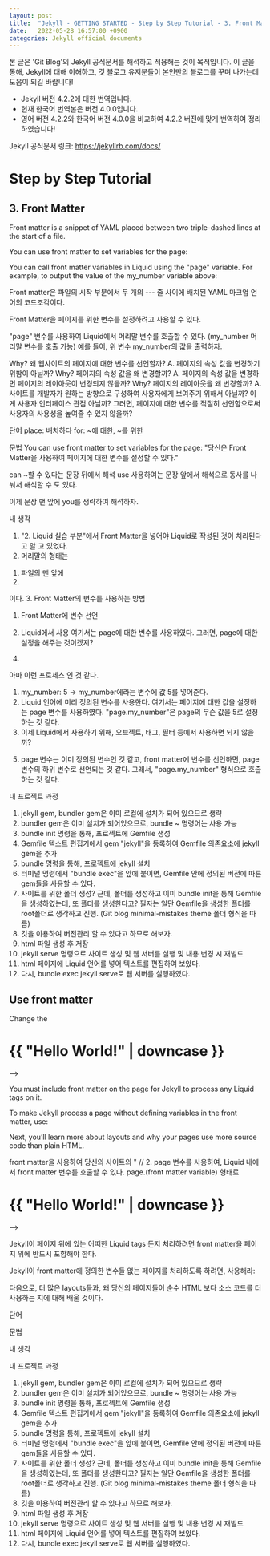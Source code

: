 ```yaml
---
layout: post
title:  "Jekyll - GETTING STARTED - Step by Step Tutorial - 3. Front Matter"
date:   2022-05-28 16:57:00 +0900
categories: Jekyll official documents
---
```

본 글은 'Git Blog'의 Jekyll 공식문서를 해석하고 적용해는 것이 목적입니다.
이 글을 통해, Jekyll에 대해 이해하고, 깃 블로그 유저분들이 본인만의 블로그를 꾸며 나가는데 도움이 되길 바랍니다!
* Jekyll 버전 4.2.2에 대한 번역입니다.
* 현재 한국어 번역본은 버전 4.0.0입니다. 
* 영어 버전 4.2.2와 한국어 버전 4.0.0을 비교하여 4.2.2 버전에 맞게 번역하여 정리하였습니다!

Jekyll 공식문서 링크: 
    https://jekyllrb.com/docs/

# Step by Step Tutorial

## 3. Front Matter
Front matter is a snippet of YAML placed between two triple-dashed lines at the start of a file.

You can use front matter to set variables for the page:

<!--
---
my_number: 5
---
-->

You can call front matter variables in Liquid using the "page" variable. For example, to output the value of the my_number variable above:
<!--
{{ page.my_number }}
-->

Front matter은 파일의 시작 부분에서 두 개의 --- 줄 사이에 배치된 YAML 마크업 언어의 코드조각이다.

Front Matter을 페이지를 위한 변수를 설정하려고 사용할 수 있다.

<!--
---
my_number: 5 // my_number라는 변수를 설정한 것 같다.
---
-->

"page" 변수를 사용하여 Liquid에서 머리말 변수를 호출할 수 있다. (my_number 머리말 변수를 호출 가능)
예를 들어, 위 변수 my_number의 값을 출력하자.

<!--
{{ page.my_number }}
-->


Why? 왜 웹사이트의 페이지에 대한 변수를 선언할까?
A. 페이지의 속성 값을 변경하기 위함이 아닐까?
Why? 페이지의 속성 값을 왜 변경할까?
A. 페이지의 속성 값을 변경하면 페이지의 레이아웃이 변경되지 않을까?
Why? 페이지의 레이아웃을 왜 변경할까?
A. 사이트를 개발자가 원하는 방향으로 구성하여 사용자에게 보여주기 위해서 아닐까? 이게 사용자 인터페이스 관점 아닐까? 그러면, 페이지에 대한 변수를 적절히 선언함으로써 사용자의 사용성을 높여줄 수 있지 않을까?

단어
place: 배치하다
for: ~에 대한, ~를 위한

문법
You can use front matter to set variables for the page:
"당신은 Front Matter을 사용하여 페이지에 대한 변수를 설정할 수 있다."

can ~할 수 있다는 문장 뒤에서 해석
use 사용하여는 문장 앞에서 해석으로
동사를 나눠서 해석할 수 도 있다.

이제 문장 맨 앞에 you를 생략하여 해석하자.


내 생각
1. "2. Liquid 실습 부분"에서 Front Matter을 넣어야 Liquid로 작성된 것이 처리된다고 알 고 있었다.
2. 머리말의 형태는 
1) 파일의 맨 앞에 
2) 
<!--
--- 
"YAML의 코드조각" 
--- 
-->
이다.
3. Front Matter의 변수를 사용하는 방법
1) Front Matter에 변수 선언
<!--
---
my_number: 5
---
-->

2) Liquid에서 사용
여기서는 page에 대한 변수를 사용하였다.
그러면, page에 대한 설정을 해주는 것이겠지?
<!--
{{ page.my_number }}
-->

4. 
아마 이런 프로세스 인 것 같다.
1) my_number: 5 -> my_number에라는 변수에 값 5를 넣어준다.
2) Liquid 언어에 미리 정의된 변수를 사용한다.
여기서는 페이지에 대한 값을 설정하는 page 변수를 사용하였다.
"page.my_number"은 page의 무슨 값을 5로 설정하는 것 같다.
3) 이제 Liquid에서 사용하기 위해,
오브젝트, 태그, 필터 등에서 사용하면 되지 않을까?

5. page 변수는 이미 정의된 변수인 것 같고,
front matter에 변수를 선언하면, page 변수의 하위 변수로 선언되는 것 같다.
그래서, "page.my_number" 형식으로 호출하는 것 같다.

내 프로젝트 과정
1. jekyll gem, bundler gem은 이미 로컬에 설치가 되어 있으므로 생략
2. bundler gem은 이미 설치가 되어있으므로, bundle ~ 명령어는 사용 가능
3. bundle init 명령을 통해, 프로젝트에 Gemfile 생성
4. Gemfile 텍스트 편집기에서 gem "jekyll"을 등록하여 Gemfile 의존요소에 jekyll gem을 추가
5. bundle 명령을 통해, 프로젝트에 jekyll 설치
6. 터미널 명령에서 "bundle exec"을 앞에 붙이면, Gemfile 안에 정의된 버전에 따른 gem들을 사용할 수 있다.
7. 사이트를 위한 폴더 생성? 근데, 폴더를 생성하고 이미 bundle init을 통해 Gemfile을 생성하였는데, 또 폴더를 생성한다고? 필자는 일단 Gemfile을 생성한 폴더를 root폴더로 생각하고 진행.
    (Git blog minimal-mistakes theme 폴더 형식을 따름)
8. 깃을 이용하여 버전관리 할 수 있다고 하므로 해보자.
9. html 파일 생성 후 저장
10. jekyll serve 명령으로 사이트 생성 및 웹 서버를 실행 및 내용 변경 시 재빌드
11. html 페이지에 Liquid 언어를 넣어 텍스트를 편집하여 보았다.
12. 다시, bundle exec jekyll serve로 웹 서버를 실행하였다.




## Use front matter
Change the <title> on your site to use front matter:

<!--
---
title: Home
---
<!doctype html>
<html>
  <head>
    <meta charset="utf-8">
    <title>{{ page.title }}</title>
  </head>
  <body>
    <h1>{{ "Hello World!" | downcase }}</h1>
  </body>
</html>
-->

You must include front matter on the page for Jekyll to process any Liquid tags on it.

To make Jekyll process a page without defining variables in the front matter, use:
<!--
---
---
-->

Next, you’ll learn more about layouts and why your pages use more source code than plain HTML.

front matter을 사용하여 당신의 사이트의 "<title>"을 바꿔봐라:

<!--
---
title: Home // 1. front matter variable로 title 선언, 값은 Home으로 초기화
---
<!doctype html>
<html>
  <head>
    <meta charset="utf-8">
    <title>{{ page.title }}</title> // 2. page 변수를 사용하여, Liquid 내에서 front matter 변수를 호출할 수 있다. page.(front matter variable) 형태로
  </head>
  <body>
    <h1>{{ "Hello World!" | downcase }}</h1>
  </body>
</html>
-->

Jekyll이 페이지 위에 있는 어떠한 Liquid tags 든지 처리하려면 front matter을 페이지 위에 반드시 포함해야 한다.

Jekyll이 front matter에 정의한 변수들 없는 페이지를 처리하도록 하려면, 사용해라:
<!--
---
---
-->

다음으로, 더 많은 layouts들과, 왜 당신의 페이지들이 순수 HTML 보다 소스 코드를 더 사용하는 지에 대해 배울 것이다.

단어

문법

내 생각

내 프로젝트 과정
1. jekyll gem, bundler gem은 이미 로컬에 설치가 되어 있으므로 생략
2. bundler gem은 이미 설치가 되어있으므로, bundle ~ 명령어는 사용 가능
3. bundle init 명령을 통해, 프로젝트에 Gemfile 생성
4. Gemfile 텍스트 편집기에서 gem "jekyll"을 등록하여 Gemfile 의존요소에 jekyll gem을 추가
5. bundle 명령을 통해, 프로젝트에 jekyll 설치
6. 터미널 명령에서 "bundle exec"을 앞에 붙이면, Gemfile 안에 정의된 버전에 따른 gem들을 사용할 수 있다.
7. 사이트를 위한 폴더 생성? 근데, 폴더를 생성하고 이미 bundle init을 통해 Gemfile을 생성하였는데, 또 폴더를 생성한다고? 필자는 일단 Gemfile을 생성한 폴더를 root폴더로 생각하고 진행.
    (Git blog minimal-mistakes theme 폴더 형식을 따름)
8. 깃을 이용하여 버전관리 할 수 있다고 하므로 해보자.
9. html 파일 생성 후 저장
10. jekyll serve 명령으로 사이트 생성 및 웹 서버를 실행 및 내용 변경 시 재빌드
11. html 페이지에 Liquid 언어를 넣어 텍스트를 편집하여 보았다.
12. 다시, bundle exec jekyll serve로 웹 서버를 실행하였다.




